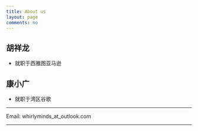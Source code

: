 ```yaml
---
title: About us
layout: page
comments: no
---
```


## 胡祥龙
  - 就职于西雅图亚马逊
## 康小广
  - 就职于湾区谷歌

----

Email: whirlyminds_at_outlook.com

----


